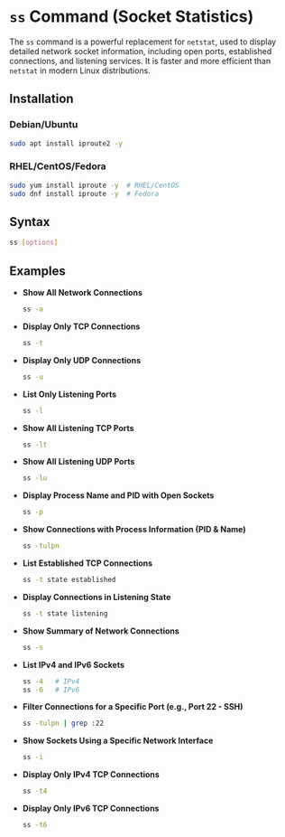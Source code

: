 # **`ss` Command (Socket Statistics)**  

The `ss` command is a powerful replacement for `netstat`, used to display detailed network socket information, including open ports, established connections, and listening services. It is faster and more efficient than `netstat` in modern Linux distributions. 

## **Installation**  

### **Debian/Ubuntu**  
```bash
sudo apt install iproute2 -y
```

### **RHEL/CentOS/Fedora**  
```bash
sudo yum install iproute -y  # RHEL/CentOS
sudo dnf install iproute -y  # Fedora
```



## **Syntax**  
```bash
ss [options]
```



## **Examples**  

- **Show All Network Connections**  
  ```bash
  ss -a
  ```

- **Display Only TCP Connections**  
  ```bash
  ss -t
  ```

- **Display Only UDP Connections**  
  ```bash
  ss -u
  ```

- **List Only Listening Ports**  
  ```bash
  ss -l
  ```

- **Show All Listening TCP Ports**  
  ```bash
  ss -lt
  ```

- **Show All Listening UDP Ports**  
  ```bash
  ss -lu
  ```

- **Display Process Name and PID with Open Sockets**  
  ```bash
  ss -p
  ```

- **Show Connections with Process Information (PID & Name)**  
  ```bash
  ss -tulpn
  ```

- **List Established TCP Connections**  
  ```bash
  ss -t state established
  ```

- **Display Connections in Listening State**  
  ```bash
  ss -t state listening
  ```

- **Show Summary of Network Connections**  
  ```bash
  ss -s
  ```

- **List IPv4 and IPv6 Sockets**  
  ```bash
  ss -4   # IPv4
  ss -6   # IPv6
  ```

- **Filter Connections for a Specific Port (e.g., Port 22 - SSH)**  
  ```bash
  ss -tulpn | grep :22
  ```

- **Show Sockets Using a Specific Network Interface**  
  ```bash
  ss -i
  ```

- **Display Only IPv4 TCP Connections**  
  ```bash
  ss -t4
  ```

- **Display Only IPv6 TCP Connections**  
  ```bash
  ss -t6
  ```